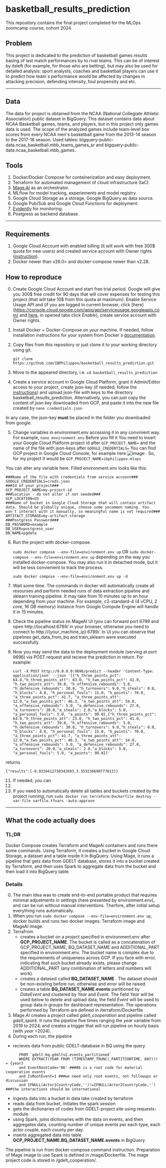 # basketball_results_prediction
This repository contains the final project completed for the MLOps zoomcamp course, cohort 2024.

## Problem

This project is dedicated to the prediction of basketball games results basing of last match performances by to rival teams. This can be of interest by itsleft (for example, for those who are betting), but may also be used for detailed analysis: sport analysts, coaches and basketball players can use it to predict how team`s performance would be affected by changes in attacking precision, defending intensity, foul propensity and etc. 

---
## Data
The data for project is obtained from the NCAA (National Collegiate Athletic Association) public dataset in BigQuery. This dataset contains data about NCAA Basketball games, teams, and players, but in this project only games data is used. The scope of the analyzed games include team-level box scores from every NCAA men's basketball game from the 2013-14 season to the 2017-18 season. Used tables: bigquery-public-data.ncaa_basketball.mbb_teams_games_sr and  bigquery-public-data.ncaa_basketball.mbb_games. 

## Tools

1. Docker/Docker Compose for conteinerization and easy deployment.
2. Terraform for automated management of cloud infrastructure (IaC).
3. [Mage.AI](https://www.mage.ai) as an orchestrator.
4. MLflow for model tracking, experiements and model registry.
5. Google Cloud Storage as a storage, Google BigQuery as data source.
6. Google Pub/Sub and Google Cloud Functions for deployment. 
7. [Evidently](https://www.evidentlyai.com) for monitoring.
8. Postgress as backend database.
   
---
## Requirements
1. Google Cloud Account with enabled billing (it will work with free 300$ quota for new users) and created service account with Owner rights ([instruction](https://docs.google.com/document/d/1gmRiIsNa_tk31YI5CB7p2V3m3N01sKAcD5FAVaQbwpg/edit?usp=sharing)).
2. Docker newer than v26.0> and docker-compose newer than v2.28.

## How to reproduce
0. Create Google Cloud Account and start free trial period. Google will give you 300$ free credit for 90 days that will cover expenses for testing this project (that will take 10$ from this quota at maximum). Enable Service Usage API and  (if you are logged in current browser, click [here](https://console.cloud.google.com/apis/api/serviceusage.googleapis.com/ and [here](https://console.cloud.google.com/apis/api/cloudresourcemanager.googleapis.com/), in opened tabs click _Enable_), create service account with Owner rights.  
1. Install Docker + Docker-Compose on your machine. If needed, follow installation instructions for your system from Docker`s [documentation](https://docs.docker.com/engine/install/).
2. Copy files from this repository or just clone it to your working directory using git.

   ```git clone https://github.com/IBPhilippov/basketball_results_prediction.git```
3. Move to the appeared directory, i.e.
   ```cd basketball_results_prediction```
4. Create a service account in Google Cloud Platform, grant it Admin/Editor access to your project, create json-key (if needed, follow the [instructions](https://cloud.google.com/iam/docs/keys-create-delete)) and upload json-file with keys to the directory basketball_results_prediction. Alternatively, you can just copy the content of json key downloaded from GCP, and paste it into the new file created by  ```nano credentials.json```

In any case, the json-key **must** be placed in the folder you downloaded from google. 

5. Change variables in environment.env accessing it in any convinient way. For example,
```nano environment.env```
Before you fill it
You need to insert your Google Cloud Platform project id after
```GCP_PROJECT_NAME=```
and the name of the file with json-keys after
```GOOGLE_CREDENTIALS=```
You can find GCP project in Google Cloud Console, for example here ![image](https://github.com/user-attachments/assets/b5bed20f-94e0-4f28-ab16-9a499ab87ec5) . So, for my project it would be
```GCP_PROJECT_NAME=ibphilippov-mlops```


You can alter any variable here. Filled environment.env looks like this:
```
###Name of the file with credentials from service account###
GOOGLE_CREDENTIALS=creds.json
###Id of your project###
GCP_PROJECT_NAME=my-project-id
###Location - do not alter if not needed###
GCP_LOCATION=US
###Name of bucket in Google Cloud Storage that will contain artifact data. Should be globally unique, choose some uncommon naming. You won`t interact with it manually, so meaningful name is not required###
ARTIFACT_STORAGE=my-artifact-storage
###Postgress Password###
DB_PASSWORD=example
DB_USER=postgress_user
DB_NAME=pgdata
```
6. Run the project with docker-compose.

   ```sudo docker compose --env-file=environment.env up```
OR
   ```sudo docker-compose --env-file=environment.env up```
depending on the way you installed docker-compose. You may also run it in detached mode, but it will be less convienient to track the process.

   ```sudo docker compose --env-file=environment.env up -d```
7. Wait some time. The commands in docker will automatically create all resourses and perform needed runs of data extraction pipeline and sklearn training pipeline.
It may take from 10 minutes up to an hour depending from your machine. For example, c2-standard-4 (4 vCPU, 2 core, 16 GB memory)  instance from Google Compute Engine will handle it in 15 minutes.
8. Check the pipeline status im MageAI UI (you can forward port 6789 and open http://localhost:6789/ in your browser, otherwise you need to connect to http://{your_machine_ip}:6789/. In UI you can observe that pipelines get_data_from_bq and train_sklearn were executed successfully.
9. Now you may send the data to the deployment module (serving at port 9696) via POST request and recieve the prediction in return. For example:
    ```
    curl -X POST http://0.0.0.0:9696/predict --header 'Content-Type: application/json' --json '[{"h_three_points_pct": 64.8,"h_three_points_att": 63.0, "h_two_points_pct": 41.0, "h_two_points_att": 39.0, "h_offensive_rebounds": 5.0, "h_defensive_rebounds": 30.0, "h_turnovers": 9.0,"h_steals": 0.0, "h_blocks": 4.0, "h_personal_fouls": 15.0, "h_points": 70.0, "a_three_points_pct": 41.7, "a_three_points_att": 12.0,"a_two_points_pct": 46.3, "a_two_points_att": 54.0, "a_offensive_rebounds": 5.0, "a_defensive_rebounds": 27.0, "a_turnovers": 20.0,"a_steals": 2.0,"a_blocks": 5.0, "a_personal_fouls": 5.0, "a_points": 99.0},{"h_three_points_pct": 64.8,"h_three_points_att": 23.0, "h_two_points_pct": 41.0, "h_two_points_att": 39.0, "h_offensive_rebounds": 5.0, "h_defensive_rebounds": 30.0, "h_turnovers": 9.0,"h_steals": 0.0, "h_blocks": 4.0, "h_personal_fouls": 15.0, "h_points": 70.0, "a_three_points_pct": 41.7, "a_three_points_att": 12.0,"a_two_points_pct": 46.3, "a_two_points_att": 54.0, "a_offensive_rebounds": 5.0, "a_defensive_rebounds": 27.0, "a_turnovers": 20.0,"a_steals": 2.0,"a_blocks": 5.0, "a_personal_fouls": 5.0, "a_points": 99.0}]'
   ```
returns
```
{"results":[-0.8319412738342693,3.353236690777813]}
```
    
11. If needed, you can 
12. 
15. If you need to automatically delete all tables and buckets created by the project running, run
    ```sudo docker run terraform:Dockerfile destroy -var-file varfile.tfvars -auto-approve```

---

## What the code actually does
### TL;DR
Docker Compose creates Terraform and MageAi containers and runs there some commands. Using Terraform, it creates a bucket in Google Cloud Storage, a dataset and a table inside it in BigQuery. Using Mage, it runs a pipeline that gets data from GDELT database, stores it into a bucket created by Terraform, and then uses Spark to aggregate data from the bucket and then load it into BigQuery table. 

### Details
0. The main idea was to create end-to-end portable product that requires minimal adjustments in settings (here presented by environment.env), and can be run without manual interventions. Therfore, after initial setup everything runs automatically.
1. When you run  ```sudo docker compose --env-file=environment.env up```, docker builds and runs two docker images: Terraform image and MageAI image. 
2. Terrafrom
   - creates a bucket on a project specified in environment.env after **GCP_PROJECT_NAME**. The bucket is called as a concatenation of GCP_PROJECT_NAME, BQ_DATASET_NAME and ADDITIONAL_PART specified in  environment.env. The bucket name is complex due to the requirements of uniqueness across GCP. If you face with error, indicating that such bucket already exists, please change ADDITIONAL_PART (any combination of letters and numbers will work).
   - creates a datased called **BQ_DATASET_NAME** . The dataset should be non-existing before run, otherwise and error will be raised.
   - creates a table **BQ_DATASET_NAME.events** partitioned by _DateEvent_ and clustered by _Year_ and _Event_. The field _Year_ will be used below to delete and upload data, the field _Event_  will be used to group data in groups for dashboard representation.
The operations performed by Terraform are defined in /terraform/Dockerfile
4. Mage.AI creates a project called _gdelt_cooperation_ and pipeline called _gdelt_spark_. It runs the pipeline five times ranging the _year_ variable from 2019 to 2024, and creates a trigger that will run pipeline on hourly basis (with _year_ =2024).
5. During each run, the pipeline
  - recieves data from public GDELT-database in BQ using the query
``` SELECT DISTINCT GLOBALEVENTID, _PARTITIONTIME as EventTimestamp, MonthYear, Year, EventCode, Actor1CountryCode, Actor2CountryCode, Actor1Type1Code, Actor2Type1Code 
      FROM `gdelt-bq.gdeltv2.events_partitioned`
      WHERE EXTRACT(YEAR FROM (TIMESTAMP_TRUNC(_PARTITIONTIME, DAY))) = {year}
      and EventRootCode='06' ###06 is a root code for material cooperation events
      and IsRootEvent=1 ###we need only root events, not followups or discussion
      and IFNULL(Actor1CountryCode,'')!=IFNULL(Actor2CountryCode,'') ###the interactions should be international
```
   - ingests data into a bucket in data lake created by terraform
   - reads data from bucket, initiates the spark session
   - gets the dictionaries of codes from GDELT-project site using requests-module.
   - using Spark, joins dictionaries with the data on events, and then aggregates data, counting number of unique events per each type, each actor couple, each county per day.
   - inserts aggregated data into table **GCP_PROJECT_NAME.BQ_DATASET_NAME.events** in BigQuery.
   
The pipeline is run from docker-compose command instruction. Preparation of Mage image to use Spark is defined in /mage/Dockerfile.
The mage project code is stored in /gdelt_cooperation/. 


